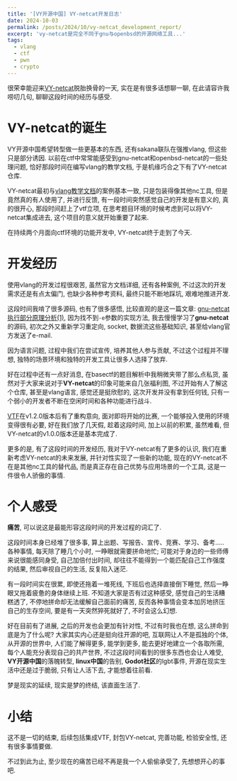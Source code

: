 ```yaml
---
title: '[VY开源中国] VY-netcat开发日志'
date: 2024-10-03
permalink: /posts/2024/10/vy-netcat_development_report/
excerpt: 'vy-netcat是完全不同于gnu与openbsd的开源网络工具...'
tags:
  - vlang
  - ctf
  - pwn
  - crypto
---
```


很荣幸能迎来[VY-netcat](https://gitee.com/cryingn/vy-netcat)脱胎换骨的一天, 实在是有很多话想聊一聊, 在此请容许我唠叨几句, 聊聊这段时间的经历与感受.

# VY-netcat的诞生

VY开源中国希望转型做一些更基本的东西, 还有sakana联队在强推vlang, 但这些只是部分诱因. 以前在ctf中常常能感受到gnu-netcat和openbsd-netcat的一些处理问题, 恰好那段时间在编写vlang的教学文档, 于是机缘巧合之下有了VY-netcat仓库.

VY-netcat最初与[vlang教学文档](https://gitee.com/sakana_ctf/vdoc)的案例基本一致, 只是包装得像其他nc工具, 但是竟然真的有人使用了, 并进行反馈, 有一段时间突然感觉自己的开发是有意义的, 真的很开心, 那段时间赶上了vtf立项, 在思考题目环境的时候考虑到可以将VY-netcat集成进去, 这个项目的意义就开始重要了起来.

在持续两个月面向ctf环境的功能开发中, VY-netcat终于走到了今天.

# 开发经历

使用vlang的开发过程很艰苦, 虽然官方文档详细, 还有各种案例, 不过这次的开发需求还是有点太偏门, 也缺少各种参考资料, 最终只能不断地踩坑, 艰难地推进开发.

这段时间我啃了很多源码, 也有了很多感悟, 比较直观的是这一篇文章: [gnu-netcat执行部分原理分析(1)](https://cryingn.github.io/posts/2024/08/read_netcat/), 因为找不到`-e`参数的实现方法, 我去慢慢学习了**gnu-netcat**的源码, 初次之外又重新学习重定向, socket, 数据流这些基础知识, 甚至给vlang官方发送了e-mail.

因为语言问题, 过程中我们在尝试宣传, 培养其他人参与贡献, 不过这个过程并不理想, 独特的场景环境和独特的开发工具让很多人选择了放弃.

好在过程中还有一点好消息, 在basectf的题目解析中我稍微夹带了那么点私货, 虽然对于大家来说对于**VY-netcat**的印象可能来自几张福利图, 不过开始有人了解这个仓库, 甚至是vlang语言, 感觉还是挺欣慰的, 这次开发并没有拿到任何钱, 只有一个弱小的开发者不断在空闲时间和各种功能进行战斗.

[VTF](https://gitee.com/sakana_ctf/vtf)在v1.2.0版本后有了重构意向, 面对即将开始的比赛, 一个能够投入使用的环境变得很有必要, 好在我们放了几天假, 趁着这段时间, 加上以前的积累, 虽然难看, 但VY-netcat的v1.0.0版本还是基本完成了.

更多的是, 有了这段时间的开发经历, 我对于VY-netcat有了更多的认识, 我们在重新考虑VY-netcat的未来发展, 并针对性实现了一些新的功能, 现在的VY-netcat不在是其他nc工具的替代品, 而是真正存在自己优势与应用场景的一个工具, 这是一件很令人骄傲的事情.

# 个人感受

**痛苦**, 可以说这是最能形容这段时间的开发过程的词汇了.

这段时间本身已经堆了很多事, 算上出题、写报告、宣传、竞赛、学习、备考.....各种事情, 每天除了睡几个小时, 一睁眼就需要拼命地忙; 可能对于身边的一些师傅来说很能感同身受, 自己加倍付出时间, 却往往不能得到一个能匹配自己工作强度的结果, 然后审视自己的生活, 反复陷入迷茫. 

有一段时间实在很累, 即使还拖着一堆死线, 下班后也选择直接倒下睡觉, 然后一睁眼又拖着疲惫的身体继续上班. 不知道大家是否有过这种感受, 感觉自己的生活糟糕透了, 不停地拼命却无法缓解自己面前的痛苦, 反而各种事情会变本加厉地挤压自己的生存空间, 要是有一天突然猝死就好了, 不时会这么幻想.

好在目前有了进展, 之后的开发也会更加有针对性, 不过有时我也在想, 这么拼命到底是为了什么呢? 大家其实内心还是挺向往开源的吧, 互联网让人不是孤独的个体, 从开源的世界中, 人们能了解得更多, 能学到更多, 能去更好地建立一个各取所需, 每个人能充分表现自己的共产世界, 不过这段时间看到的很多东西也会让人难受, **VY开源中国**的落魄转型, **linux中国**的告别, **Godot社区**的lgbt事件, 开源在现实生活中还是过于脆弱, 只有让人活下去, 才能想着往前看.

梦是现实的延续, 现实是梦的终结, 该直面生活了.

# 小结

这不是一切的结束, 后续包括集成VTF, 封包VY-netcat, 完善功能, 检验安全性, 还有很多事情要做.

不过到此为止, 至少现在的痛苦已经不再是我一个人偷偷承受了, 先想想开心的事吧.
